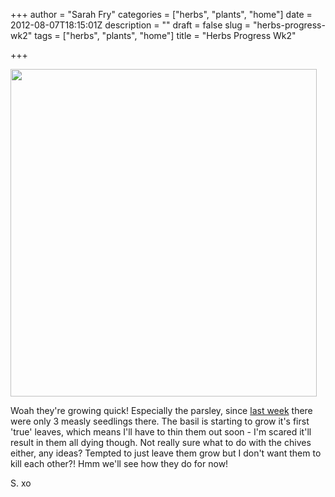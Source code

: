 +++
author = "Sarah Fry"
categories = ["herbs", "plants", "home"]
date = 2012-08-07T18:15:01Z
description = ""
draft = false
slug = "herbs-progress-wk2"
tags = ["herbs", "plants", "home"]
title = "Herbs Progress Wk2"

+++


<a href="http://sweetaspi.co.uk/content/images/2012/08/herbs3.jpg"><img class="aligncenter size-full wp-image-1132" title="herbs3" src="http://sweetaspi.co.uk/content/images/2012/08/herbs3.jpg" alt="" width="490" height="524" /></a>

Woah they're growing quick! Especially the parsley, since <a title="Seedlings" href="http://sweetaspi.co.uk/seedlings/">last week</a> there were only 3 measly seedlings there. The basil is starting to grow it's first 'true' leaves, which means I'll have to thin them out soon - I'm scared it'll result in them all dying though. Not really sure what to do with the chives either, any ideas? Tempted to just leave them grow but I don't want them to kill each other?! Hmm we'll see how they do for now!

S. xo


